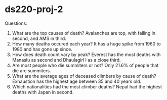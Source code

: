 # ds220-proj-2
Questions: 
  1. What are the top causes of death?
       Avalanches are top, with falling in second, and AMS in third.
  2. How many deaths occured each year?
       It has a huge spike from 1960 to 1980 and has gone up since.
  3. How does death count vary by peak?
       Everest has the most deaths with Manaslu as second and Dhaulagirl I as a close third.
  4. Are most people who die summiters or not?
       Only 21.6% of people that die are summiters.
  5. What are the average ages of deceased climbers by cause of death?
        Exhaustion has the highest age between 35 and 40 years old.
  6. Which nationalities had the most climber deaths?
        Nepal had the highest deaths with Japan in second.
